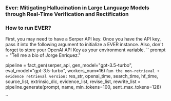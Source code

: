 ### Ever: Mitigating Hallucination in Large Language Models through Real-Time Verification and Rectification

### How to run EVER?
First, you may need to have a Serper API key. Once you have the API key, pass it into the following argument to initialize a EVER instance. Also, don't forget to store your OpenAI API Key as your environment variable. 
``
prompt = "Tell me a bio of Jorge Enríquez."

pipeline = fact_gen(serper_api, gen_model="gpt-3.5-turbo", eval_model="gpt-3.5-turbo", workers_num=16)
``
Run the non-retrieval + evidence retrieval version:
``
res_str, openai_time, search_time, hf_time, source_list, extrinsic_dic, evidence_list, revise_list, rewrite_list = pipeline.generate(prompt, name, min_tokens=100, sent_max_tokens=128)

``
